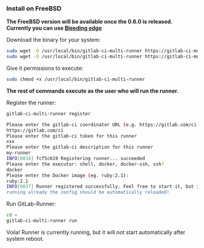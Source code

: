 ### Install on FreeBSD

**The FreeBSD version will be available once the 0.6.0 is released.
Currently you can use [Bleeding edge](bleeding-edge.md)** 

Download the binary for your system:

```bash
sudo wget -O /usr/local/bin/gitlab-ci-multi-runner https://gitlab-ci-multi-runner-downloads.s3.amazonaws.com/latest/binaries/gitlab-ci-multi-runner-freebsd-amd64
sudo wget -O /usr/local/bin/gitlab-ci-multi-runner https://gitlab-ci-multi-runner-downloads.s3.amazonaws.com/latest/binaries/gitlab-ci-multi-runner-freebsd-386
```

Give it permissions to execute:

```bash
sudo chmod +x /usr/local/bin/gitlab-ci-multi-runner
```

**The rest of commands execute as the user who will run the runner.**

Register the runner:
```bash
gitlab-ci-multi-runner register

Please enter the gitlab-ci coordinator URL (e.g. https://gitlab.com/ci )
https://gitlab.com/ci
Please enter the gitlab-ci token for this runner
xxx
Please enter the gitlab-ci description for this runner
my-runner
INFO[0034] fcf5c619 Registering runner... succeeded
Please enter the executor: shell, docker, docker-ssh, ssh?
docker
Please enter the Docker image (eg. ruby:2.1):
ruby:2.1
INFO[0037] Runner registered successfully. Feel free to start it, but if it's
running already the config should be automatically reloaded!
```

Run GitLab-Runner:

```bash
cd ~
gitlab-ci-multi-runner run
```

Voila! Runner is currently running, but it will not start automatically after system reboot.
